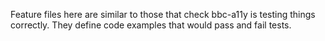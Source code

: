 Feature files here are similar to those that check bbc-a11y is testing things correctly. 
They define code examples that would pass and fail tests.
